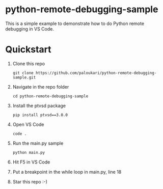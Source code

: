 # python-remote-debugging-sample
This is a simple example to demonstrate how to do Python remote debugging in VS Code.

# Quickstart 


1. Clone this repo

    `git clone https://github.com/paloukari/python-remote-debugging-sample.git`
    
1. Navigate in the repo folder

    `cd python-remote-debugging-sample`

1. Install the ptvsd package

    `pip install ptvsd==3.0.0`

1. Open VS Code

    `code .`

1. Run the main.py sample
  
    `python main.py`

1. Hit F5 in VS Code

1. Put a breakpoint in the while loop in main.py, line 18

1. Star this repo :-)
